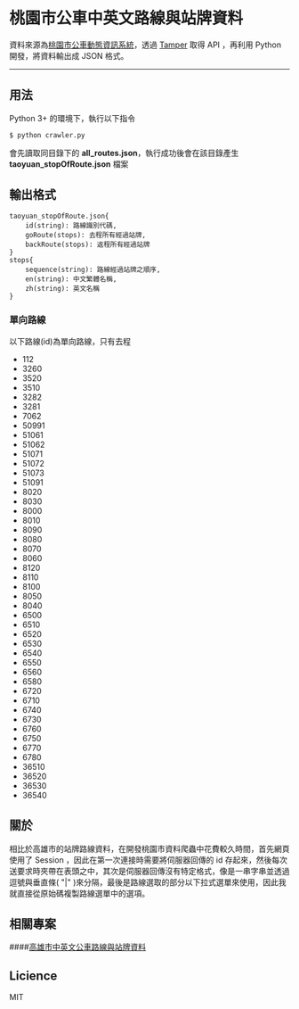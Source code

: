 桃園市公車中英文路線與站牌資料
===================

資料來源為[桃園市公車動態資訊系統](http://ebus.tycg.gov.tw/Taoyuan/Dybus.aspx)，透過 [Tamper](https://chrome.google.com/webstore/detail/tamper-chrome-extension/hifhgpdkfodlpnlmlnmhchnkepplebkb) 取得 API ，再利用 Python 開發，將資料輸出成 JSON 格式。

----------

用法
-------------
Python 3+ 的環境下，執行以下指令

    $ python crawler.py

會先讀取同目錄下的 **all_routes.json**，執行成功後會在該目錄產生 **taoyuan_stopOfRoute.json** 檔案

輸出格式
-------------

    taoyuan_stopOfRoute.json{     
	    id(string): 路線識別代碼,
        goRoute(stops): 去程所有經過站牌,
        backRoute(stops): 返程所有經過站牌
    }
    stops{ 	
	    sequence(string): 路線經過站牌之順序,
        en(string): 中文繁體名稱,
        zh(string): 英文名稱  
    }
    
### 單向路線
以下路線(id)為單向路線，只有去程

 - 112 
 - 3260 
 - 3520 
 - 3510 
 - 3282 
 - 3281 
 - 7062 
 - 50991 
 - 51061 
 - 51062 
 - 51071 
 - 51072 
 - 51073
 - 51091 
 - 8020 
 - 8030 
 - 8000 
 - 8010 
 - 8090 
 - 8080 
 - 8070 
 - 8060 
 - 8120 
 - 8110 
 - 8100 
 - 8050
 - 8040 
 - 6500 
 - 6510 
 - 6520 
 - 6530 
 - 6540 
 - 6550 
 - 6560 
 - 6580 
 - 6720 
 - 6710 
 - 6740 
 - 6730 
 - 6760
 - 6750 
 - 6770 
 - 6780 
 - 36510 
 - 36520 
 - 36530 
 - 36540

關於
-------------
相比於高雄市的站牌路線資料，在開發桃園市資料爬蟲中花費較久時間，首先網頁使用了 Session ，因此在第一次連接時需要將伺服器回傳的 id 存起來，然後每次送要求時夾帶在表頭之中，其次是伺服器回傳沒有特定格式，像是一串字串並透過逗號與垂直條( "|" )來分隔，最後是路線選取的部分以下拉式選單來使用，因此我就直接從原始碼複製路線選單中的選項。

相關專案
-------------
####[高雄市中英文公車路線與站牌資料](https://github.com/mattlin4567/Kaohsiung-bus-opendata)

Licience
-------------
MIT
